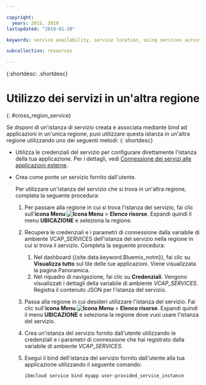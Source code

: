 ```yaml
---

copyright:
  years: 2015, 2019
lastupdated: "2019-01-28"

keywords: service availability, service location, using services across regions

subcollection: resources

---
```


{:shortdesc: .shortdesc}

# Utilizzo dei servizi in un'altra regione
{: #cross_region_service}

Se disponi di un'istanza di servizio creata e associata mediante bind ad applicazioni in un'unica regione, puoi utilizzare questa istanza in un'altra regione utilizzando uno dei seguenti metodi:
{: shortdesc}

  * Utilizza le credenziali del servizio per configurare direttamente l'istanza della tua applicazione. Per i dettagli, vedi [Connessione dei servizi alle applicazioni esterne](/docs/resources?topic=resources-externalapp#externalapp).
  * Crea come ponte un servizio fornito dall'utente.

	Per utilizzare un'istanza del servizio che si trova
in un'altra regione, completa la seguente procedura:

      1. Per passare alla regione in cui si trova l'istanza del servizio, fai clic sull'**icona Menu  ![Icona Menu](../icons/icon_hamburger.svg)** > **Elenco risorse**. Espandi quindi il menu **UBICAZIONE** e seleziona la regione.

      2. Recupera le credenziali e i parametri di connessione dalla variabile di ambiente VCAP_SERVICES dell'istanza del servizio nella regione in cui si trova il servizio. Completa la seguente
procedura:

	       1. Nel dashboard {{site.data.keyword.Bluemix_notm}}, fai clic su **Visualizza tutto** sul tile delle tue applicazioni. Viene visualizzata la pagina Panoramica.
	       2. Nel riquadro di navigazione, fai clic su **Credenziali**. Vengono visualizzati i dettagli della variabile di ambiente *VCAP_SERVICES*. Registra il contenuto JSON per l'istanza
del servizio.

      3. Passa alla regione in cui desideri utilizzare l'istanza del
servizio. Fai clic sull'**icona Menu ![Icona Menu](../icons/icon_hamburger.svg)** > **Elenco risorse**. Espandi quindi il menu **UBICAZIONE** e seleziona la regione dove vuoi usare l'istanza del servizio.

      4. Crea un'istanza del servizio fornito dall'utente utilizzando le credenziali
e i parametri di connessione che hai registrato dalla variabile di ambiente
*VCAP_SERVICES*.

      5. Esegui il bind dell'istanza del servizio fornito dall'utente alla tua applicazione
utilizzando il seguente comando:

	     ```
	     ibmcloud service bind myapp user-provided_service_instance
	     ```
